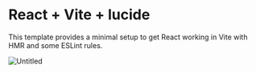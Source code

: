 # React + Vite + lucide

This template provides a minimal setup to get React working in Vite with HMR and some ESLint rules.

![Untitled](https://github.com/YsK-dev/YsK-ai/assets/125422424/a1d2d10a-c731-472b-aca0-a7a6eba3d6e2)
